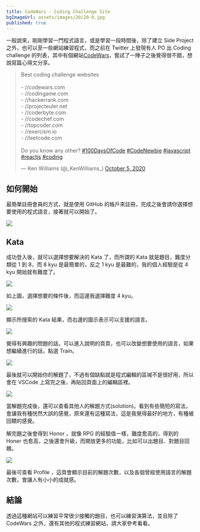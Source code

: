 ```yaml
---
title: CodeWars - Coding Challenge Site
bgImageUrl: assets/images/20/20-0.jpg
published: true
---
```


一般說來，剛剛學習一門程式語言，或是學習一段時間後，除了建立 Side Project 之外，也可以至一些網站練習程式，而之前在 Twitter 上發現有人 PO 出 Coding challenge 的列表，其中有個網站[CodeWars](https://www.codewars.com)，嘗試了一陣子之後覺得很不錯，想說寫篇心得文分享。

<blockquote class="twitter-tweet"><p lang="en" dir="ltr">Best coding challenge websites<br><br>- //codewars.com<br>- //codingame.com<br>- //hackerrank.com<br>- //projecteuler.net<br>- //coderbyte.com<br>- //codechef.com<br>- //topcoder.com<br>- //exercism.io<br>- //leetcode.com<br><br>Do you know any other? <a href="https://twitter.com/hashtag/100DaysOfCode?src=hash&amp;ref_src=twsrc%5Etfw">#100DaysOfCode</a> <a href="https://twitter.com/hashtag/CodeNewbie?src=hash&amp;ref_src=twsrc%5Etfw">#CodeNewbie</a> <a href="https://twitter.com/hashtag/javascript?src=hash&amp;ref_src=twsrc%5Etfw">#javascript</a> <a href="https://twitter.com/hashtag/reactjs?src=hash&amp;ref_src=twsrc%5Etfw">#reactjs</a> <a href="https://twitter.com/hashtag/coding?src=hash&amp;ref_src=twsrc%5Etfw">#coding</a></p>&mdash; Ken Williams (@_KenWilliams_) <a href="https://twitter.com/_KenWilliams_/status/1313077252033179650?ref_src=twsrc%5Etfw">October 5, 2020</a></blockquote> <script async src="https://platform.twitter.com/widgets.js" charset="utf-8"></script>

## 如何開始

最簡單註冊會員的方式，就是使用 GitHub 的帳戶來註冊，完成之後會請你選擇想要使用的程式語言，接著就可以開始了。

<img class="img-responsive" loading="lazy" src="assets/images/21/21-01.png">

## Kata

成功登入後，就可以選擇想要解決的 Kata 了，而所謂的 Kata 就是題目，難度分類從 1 到 8，而 8 kyu 是最簡單的，反之 1 kyu 是最難的，我的個人經驗是從 4 kyu 開始就有難度了。

<img class="img-responsive" loading="lazy" src="assets/images/21/21-02.png">

如上圖，選擇想要的條件後，而這邊我選擇難度 4 kyu。

<img class="img-responsive" loading="lazy" src="assets/images/21/21-03.png">

顯示所搜索的 Kata 結果，而右邊的圖示表示可以支援的語言。

<img class="img-responsive" loading="lazy" src="assets/images/21/21-04.png">

覺得有興趣的問題的話，可以進入說明的頁頁，也可以改變想要使用的語言，如果想繼續進行的話，點選 Train。

<img class="img-responsive" loading="lazy" src="assets/images/21/21-05.png">

最後就可以開始你的解題了，不過有個缺點就是程式編輯的區堿不是很好用，所以會在 VSCode 上寫完之後，再貼回頁面上的編輯區裡。

<img class="img-responsive" loading="lazy" src="assets/images/21/21-06.png">

當解題完成後，還可以查看其他人的解題方式(solution)。看到有些簡短的寫法，會讓我有種恍然大誤的感覺，原來還有這種寫法，這是我覺得最好的地方，有種被回饋的感覺。

解完題之後會得到 Honor ，就像 RPG 的經驗值一樣，難度愈高的，得到的 Honer 也愈高，之後還會升級，而開放更多的功能，比如可以出題目、對題目回饋。

<img class="img-responsive" loading="lazy" src="assets/images/21/21-07.png">

最後可查看 Profile ，這頁會顯示目前的解題次數，以及各個曾經使用語言的解題次數，會讓人有小小的成就感。

## 結論

透過這種網站可以練習平常很少接觸的題目，也可以練習演算法，並且除了 CodeWars 之外，還有其他的程式練習網站，請大家參考看看。
